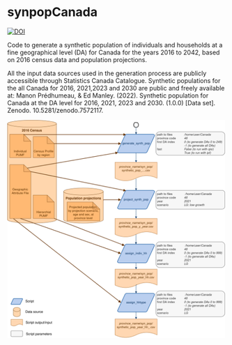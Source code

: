 # synpopCanada

[![DOI](https://zenodo.org/badge/537395625.svg)](https://zenodo.org/badge/latestdoi/537395625)

Code to generate a synthetic population of individuals and households at a fine geographical level (DA) for Canada for the years 2016 to 2042, based on 2016 census data and population projections.

All the input data sources used in the generation process are publicly accessible through Statistics Canada Catalogue. Synthetic populations for the all Canada for 2016, 2021,2023 and 2030 are public and freely available at:
Manon Prédhumeau, & Ed Manley. (2022). Synthetic population for Canada at the DA level for 2016, 2021, 2023 and 2030. (1.0.0) [Data set]. Zenodo. 10.5281/zenodo.7572117.

<img src=images/workflow.png width=500/>
